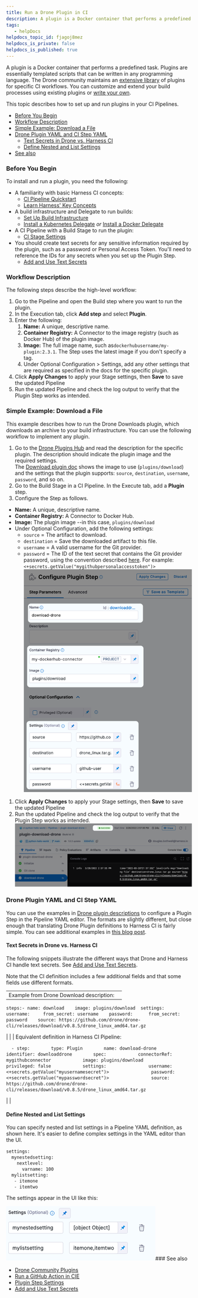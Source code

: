 ```yaml
---
title: Run a Drone Plugin in CI
description: A plugin is a Docker container that performs a predefined task. Plugins are essentially templated scripts that can be written in any programming language. The Drone community maintains an extensive l…
tags: 
   - helpDocs
helpdocs_topic_id: fjagoj8mez
helpdocs_is_private: false
helpdocs_is_published: true
---
```


A plugin is a Docker container that performs a predefined task. Plugins are essentially templated scripts that can be written in any programming language. The Drone community maintains an [extensive library](https://plugins.drone.io/) of plugins for specific CI workflows. You can customize and extend your build processes using existing plugins or [write your own](https://harness.io/blog/continuous-integration/write-first-plugin-for-cie/).

This topic describes how to set up and run plugins in your CI Pipelines.

* [Before You Begin](https://ngdocs.harness.io/article/fjagoj8mez-run-a-drone-plugin-in-ci#before_you_begin)
* [Workflow Description](https://ngdocs.harness.io/article/fjagoj8mez-run-a-drone-plugin-in-ci#workflow_description)
* [Simple Example: Download a File](https://ngdocs.harness.io/article/fjagoj8mez-run-a-drone-plugin-in-ci#simple_example_download_a_file)
* [Drone Plugin YAML and CI Step YAML](https://ngdocs.harness.io/article/fjagoj8mez-run-a-drone-plugin-in-ci#drone_plugin_yaml_and_ci_step_yaml)
	+ [Text Secrets in Drone vs. Harness CI](https://ngdocs.harness.io/article/fjagoj8mez-run-a-drone-plugin-in-ci#text_secrets_in_drone_vs_harness_ci)
	+ [Define Nested and List Settings](https://ngdocs.harness.io/article/fjagoj8mez-run-a-drone-plugin-in-ci#define_nested_and_list_settings)
* [See also](https://ngdocs.harness.io/article/fjagoj8mez-run-a-drone-plugin-in-ci#see_also)

### Before You Begin

To install and run a plugin, you need the following:

* A familiarity with basic Harness CI concepts:
	+ [CI Pipeline Quickstart](https://ngdocs.harness.io/article/x0d77ktjw8-ci-pipeline-quickstart)
	+ [Learn Harness' Key Concepts](https://ngdocs.harness.io/article/hv2758ro4e-learn-harness-key-concepts)
* A build infrastructure and Delegate to run builds:
	+ [Set Up Build Infrastructure](https://ngdocs.harness.io/category/rg8mrhqm95-set-up-build-infrastructure)
	+ [Install a Kubernetes Delegate](https://ngdocs.harness.io/article/f9bd10b3nj-install-a-kubernetes-delegate) *or* [Install a Docker Delegate](https://ngdocs.harness.io/article/cya29w2b99-install-a-docker-delegate)
* A CI Pipeline with a Build Stage to run the plugin:
	+ [CI Stage Settings](https://ngdocs.harness.io/article/yn4x8vzw3q-ci-stage-settings)
* You should create text secrets for any sensitive information required by the plugin, such as a password or Personal Access Token. You'll need to reference the IDs for any secrets when you set up the Plugin Step.
	+ [Add and Use Text Secrets](https://ngdocs.harness.io/article/osfw70e59c-add-use-text-secrets#add-and-reference-text-secrets)

### Workflow Description

The following steps describe the high-level workflow:

1. Go to the Pipeline and open the Build step where you want to run the plugin.
2. In the Execution tab, click **Add step** and select **Plugin**.
3. Enter the following:
	1. **Name:** A unique, descriptive name.
	2. **Container Registry:** A Connector to the image registry (such as Docker Hub) of the plugin image.
	3. **Image:** The full image name, such as`dockerhubusername/my-plugin:2.3.1`. The Step uses the latest image if you don't specify a tag.
	4. Under Optional Configuration > Settings, add any other settings that are required as specified in the docs for the specific plugin.
4. Click **Apply Changes** to apply your Stage settings, then **Save** to save the updated Pipeline
5. Run the updated Pipeline and check the log output to verify that the Plugin Step works as intended.

### Simple Example: Download a File

This example describes how to run the Drone Downloads plugin, which downloads an archive to your build infrastructure. You can use the following workflow to implement any plugin.

1. Go to the [Drone Plugins Hub](https://plugins.drone.io/) and read the description for the specific plugin. The description should indicate the plugin image and the required settings.  
The [Download plugin doc](https://plugins.drone.io/plugins/download) shows the image to use (`plugins/download`) and the settings that the plugin supports: `source`, `destination`, `username`, `password`, and so on.
2. Go to the Build Stage in a CI Pipeline. In the Execute tab, add a **Plugin** step.
3. Configure the Step as follows.
* **Name:** A unique, descriptive name.
* **Container Registry:** A Connector to Docker Hub.
* **Image:** The plugin image --in this case, `plugins/download`
* Under Optional Configuration, add the following settings:
	+ `source` = The artifact to download.
	+ `destination` = Save the downloaded artifact to this file.
	+ `username` = A valid username for the Git provider.
	+ `password` = The ID of the text secret that contains the Git provider password, using the convention described [here](https://ngdocs.harness.io/article/osfw70e59c-add-use-text-secrets#step_3_reference_the_encrypted_text_by_identifier). For example: `<+secrets.getValue("mygithubpersonalaccesstoken")>`![](./static/run-a-drone-plugin-in-ci-00.png)
1. Click **Apply Changes** to apply your Stage settings, then **Save** to save the updated Pipeline
2. Run the updated Pipeline and check the log output to verify that the Plugin Step works as intended.![](./static/run-a-drone-plugin-in-ci-01.png)

### Drone Plugin YAML and CI Step YAML

You can use the examples in [Drone plugin descriptions](https://plugins.drone.io/) to configure a Plugin Step in the Pipeline YAML editor. The formats are slightly different, but close enough that translating Drone Plugin definitions to Harness CI is fairly simple. You can see additional examples in [this blog post](https://harness.io/blog/continuous-integration/github-actions-support-harness-ci/).

#### Text Secrets in Drone vs. Harness CI

The following snippets illustrate the different ways that Drone and Harness CI handle text secrets. See [Add and Use Text Secrets](https://ngdocs.harness.io/article/osfw70e59c-add-use-text-secrets).

Note that the CI definition includes a few additional fields and that some fields use different formats.



|  |  |
| --- | --- |
| Example from Drone Download description:
```
steps:- name: download    image: plugins/download  settings:    username:     from_secret: username    password:      from_secret: password    source: https://github.com/drone/drone-cli/releases/download/v0.8.5/drone_linux_amd64.tar.gz                                  
```
 |  |
| Equivalent definition in Harness CI Pipeline:
```
  - step:        type: Plugin        name: download-drone        identifier: downloaddrone        spec:            connectorRef: mygithubconnector            image: plugins/download            privileged: false            settings:                username: <+secrets.getValue("myusernamesecret")>                password: <+secrets.getValue("mypasswordsecret")>                source: https://github.com/drone/drone-cli/releases/download/v0.8.5/drone_linux_amd64.tar.gz
```
 |  |

#### Define Nested and List Settings

You can specify nested and list settings in a Pipeline YAML definition, as shown here. It's easier to define complex settings in the YAML editor than the UI.


```
settings:  
  mynestedsetting:  
    nextlevel:   
      varname: 100  
  mylistsetting:  
   - itemone   
   - itemtwo
```
The settings appear in the UI like this:

![](./static/run-a-drone-plugin-in-ci-02.png)### See also

* [Drone Community Plugins](https://plugins.drone.io/)
* [Run a GitHub Action in CIE](/article/7kb90dkxw0-run-a-git-hub-action-in-cie)
* [Plugin Step Settings](/article/8r5c3yvb8k-plugin-step-settings-reference)
* [Add and Use Text Secrets](https://ngdocs.harness.io/article/osfw70e59c-add-use-text-secrets)


